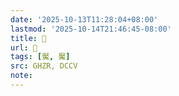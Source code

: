 ```yaml
---
date: '2025-10-13T11:28:04+08:00'
lastmod: '2025-10-14T21:46:45-08:00'
title: 󰛕
url: 󰛕
tags: [魘, 魘]
src: GHZR, DCCV
note:
---
```

